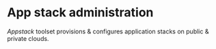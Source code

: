 #  App stack administration

*Appstack* toolset provisions & configures application stacks on public & private clouds.  
